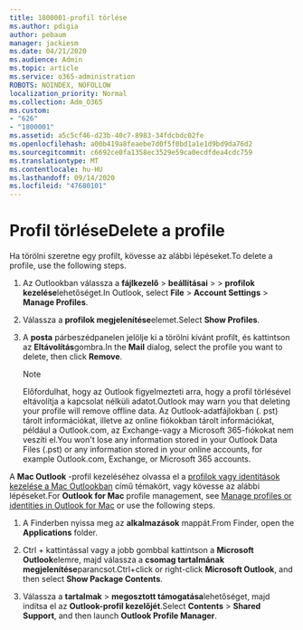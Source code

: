 ```yaml
---
title: 1800001-profil törlése
ms.author: pdigia
author: pebaum
manager: jackiesm
ms.date: 04/21/2020
ms.audience: Admin
ms.topic: article
ms.service: o365-administration
ROBOTS: NOINDEX, NOFOLLOW
localization_priority: Normal
ms.collection: Adm_O365
ms.custom:
- "626"
- "1800001"
ms.assetid: a5c5cf46-d23b-40c7-8983-34fdcbdc02fe
ms.openlocfilehash: a00b419a8feaebe7d0f5f0bd1a1e1d9bd9da76d2
ms.sourcegitcommit: c6692ce0fa1358ec3529e59ca0ecdfdea4cdc759
ms.translationtype: MT
ms.contentlocale: hu-HU
ms.lasthandoff: 09/14/2020
ms.locfileid: "47680101"
---
```

# <a name="delete-a-profile"></a><span data-ttu-id="006d5-102">Profil törlése</span><span class="sxs-lookup"><span data-stu-id="006d5-102">Delete a profile</span></span>

<span data-ttu-id="006d5-103">Ha törölni szeretne egy profilt, kövesse az alábbi lépéseket.</span><span class="sxs-lookup"><span data-stu-id="006d5-103">To delete a profile, use the following steps.</span></span>
  
1. <span data-ttu-id="006d5-104">Az Outlookban válassza a **fájlkezelő** \> **beállításai** > \> **profilok kezelése**lehetőséget.</span><span class="sxs-lookup"><span data-stu-id="006d5-104">In Outlook, select **File** \> **Account Settings** \> **Manage Profiles**.</span></span>

2. <span data-ttu-id="006d5-105">Válassza a **profilok megjelenítése**elemet.</span><span class="sxs-lookup"><span data-stu-id="006d5-105">Select **Show Profiles**.</span></span>

3. <span data-ttu-id="006d5-106">A **posta** párbeszédpanelen jelölje ki a törölni kívánt profilt, és kattintson az **Eltávolítás**gombra.</span><span class="sxs-lookup"><span data-stu-id="006d5-106">In the **Mail** dialog, select the profile you want to delete, then click **Remove**.</span></span>

    > [!NOTE]
    > <span data-ttu-id="006d5-107">Előfordulhat, hogy az Outlook figyelmezteti arra, hogy a profil törlésével eltávolítja a kapcsolat nélküli adatot.</span><span class="sxs-lookup"><span data-stu-id="006d5-107">Outlook may warn you that deleting your profile will remove offline data.</span></span> <span data-ttu-id="006d5-108">Az Outlook-adatfájlokban (. pst) tárolt információkat, illetve az online fiókokban tárolt információkat, például a Outlook.com, az Exchange-vagy a Microsoft 365-fiókokat nem veszíti el.</span><span class="sxs-lookup"><span data-stu-id="006d5-108">You won't lose any information stored in your Outlook Data Files (.pst) or any information stored in your online accounts, for example Outlook.com, Exchange, or Microsoft 365 accounts.</span></span>
  
<span data-ttu-id="006d5-109">A **Mac Outlook** -profil kezeléséhez olvassa el a [profilok vagy identitások kezelése a Mac Outlookban](https://support.office.com/article/fed2a955-74df-4a24-bef6-78a426958c4c.aspx) című témakört, vagy kövesse az alábbi lépéseket.</span><span class="sxs-lookup"><span data-stu-id="006d5-109">For **Outlook for Mac** profile management, see [Manage profiles or identities in Outlook for Mac](https://support.office.com/article/fed2a955-74df-4a24-bef6-78a426958c4c.aspx) or use the following steps.</span></span>
  
1. <span data-ttu-id="006d5-110">A Finderben nyissa meg az **alkalmazások** mappát.</span><span class="sxs-lookup"><span data-stu-id="006d5-110">From Finder, open the **Applications** folder.</span></span>

2. <span data-ttu-id="006d5-111">Ctrl + kattintással vagy a jobb gombbal kattintson a **Microsoft Outlook**elemre, majd válassza a **csomag tartalmának megjelenítése**parancsot.</span><span class="sxs-lookup"><span data-stu-id="006d5-111">Ctrl+click or right-click **Microsoft Outlook**, and then select **Show Package Contents**.</span></span>

3. <span data-ttu-id="006d5-112">Válassza a **tartalmak** \> **megosztott támogatása**lehetőséget, majd indítsa el az **Outlook-profil kezelőjét**.</span><span class="sxs-lookup"><span data-stu-id="006d5-112">Select **Contents** \> **Shared Support**, and then launch **Outlook Profile Manager**.</span></span>
